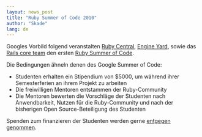 ```yaml
---
layout: news_post
title: "Ruby Summer of Code 2010"
author: "Skade"
lang: de
---
```


Googles Vorbild folgend veranstalten [Ruby Central][1], [Engine
Yard][2], sowie das [Rails core team][3] den ersten [Ruby Summer of
Code][4].

Die Bedingungen ähneln denen des Google Summer of Code:

* Studenten erhalten ein Stipendium von $5000, um während ihrer
  Semesterferien an ihrem Projekt zu arbeiten
* Die freiwilligen Mentoren entstammen der Ruby-Community
* Die Mentoren bewerten die Vorschläge der Studenten nach Anwendbarkeit,
  Nutzen für die Ruby-Community und nach der bisherigen Open
  Source-Beteiligung des Studenten

Spenden zum finanzieren der Studenten werden gerne [entgegen
genommen][4].



[1]: http://rubycentral.org/
[2]: http://www.engineyard.com/blog/2010/ruby-summer-of-code-is-here/
[3]: http://weblog.rubyonrails.org/2010/3/24/ruby-summer-of-code
[4]: http://rubysoc.org/
